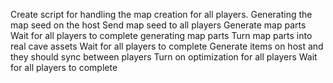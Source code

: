 

Create script for handling the map creation for all players.
Generating the map seed on the host
Send map seed to all players
Generate map parts
Wait for all players to complete generating map parts
Turn map parts into real cave assets
Wait for all players to complete
Generate items on host and they should sync between players
Turn on optimization for all players
Wait for all players to complete 